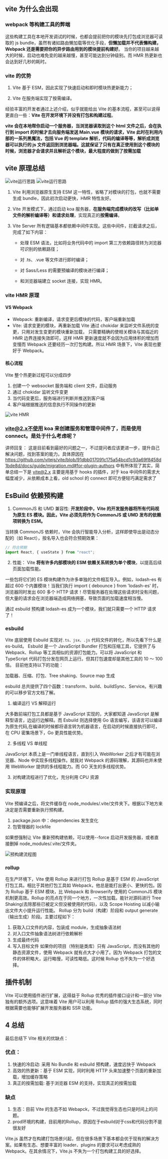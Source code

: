 ## vite 为什么会出现

### webpack 等构建工具的弊端

这些构建工具在本地开发调试的时候，也都会提前把你的模块先打包成浏览器可读取的 js bundle，虽然有诸如路由懒加载等优化手段，**但懒加载并不代表懒构建，Webpack 还是需要把你的异步路由用到的模块提前构建好**。
当你的项目越来越大的时候，启动也难免变的越来越慢，甚至可能达到分钟级别。而 HMR 热更新也会达到好几秒的耗时。

### vite 的优势

1. Vite 基于 ESM，因此实现了快速启动和即时模块热更新能力；

2. Vite 在服务端实现了按需编译。

经验丰富的开发者通过上述介绍，似乎就能给出 Vite 的基本流程，甚至可以说得更直白一些：**Vite 在开发环境下并没有打包和构建过程**。

**vite 会在本地帮你启动一个服务器，当浏览器读取到这个 html 文件之后，会在执行到 import 的时候才去向服务端发送 Main.vue 模块的请求，Vite 此时在利用内部的一系列黑魔法，包括 Vue 的 template 解析，代码的编译等等，解析成浏览器可以执行的 js 文件返回到浏览器端。这就保证了只有在真正使用到这个模块的时候，浏览器才会请求并且解析这个模块，最大程度的做到了按需加载**

## vite 原理总结

![vite运行思路](../../asset/vite%E4%B8%8Ewebpack%E6%96%B9%E6%A1%88%E6%80%9D%E8%B7%AF%E5%AF%B9%E6%AF%94.png)
![vite运行思路](../../asset/vite%E4%B8%8Ewebpack%E6%96%B9%E6%A1%88%E6%80%9D%E8%B7%AF%E5%AF%B9%E6%AF%94-2.png)

1. Vite 利用浏览器原生支持 ESM 这一特性，省略了对模块的打包，也就不需要生成 bundle，因此初次启动更快，HMR 特性友好。

2. Vite 开发模式下，通过启动 koa 服务器，**在服务端完成模块的改写（比如单文件的解析编译等）和请求处理**，实现真正的**按需编译**。

3. Vite Server 所有逻辑基本都依赖中间件实现。这些中间件，拦截请求之后，完成了如下内容：

   - 处理 ESM 语法，比如将业务代码中的 import 第三方依赖路径转为浏览器可识别的依赖路径；

   - 对 .ts、.vue 等文件进行即时编译；

   - 对 Sass/Less 的需要预编译的模块进行编译；

   - 和浏览器端建立 socket 连接，实现 HMR。

### vite HMR 原理

#### VS Webpack

- Webpack: 重新编译，请求变更后模块的代码，客户端重新加载
- Vite: 请求变更的模块，再重新加载
  Vite 通过 chokidar 来监听文件系统的变更，只用对发生变更的模块重新加载， 只需要精确的使相关模块与其临近的 HMR 边界连接失效即可，这样 HMR 更新速度就不会因为应用体积的增加而变慢而 Webpack 还要经历一次打包构建。所以 HMR 场景下，Vite 表现也要好于 Webpack。

#### 核心流程

Vite 整个热更新过程可以分成四步

1. 创建一个 websocket 服务端和 client 文件，启动服务
2. 通过 chokidar 监听文件变更
3. 当代码变更后，服务端进行判断并推送到客户端
4. 客户端根据推送的信息执行不同操作的更新

![vite HMR](../../asset/vite%20HMR.png)

### vite@2.x不使用 koa 来创建服务和管理中间件了，而是使用 connect。是处于什么考虑呢？

讲师回复： 这是目前看到最好的问题之一，不过提问者应该更进一步，提升自己解决问题，找到答案的能力。具体原因在 https://github.com/vitejs/vite/blob/91dbb017091c175a54bcd1c93a69f8458d1bde8d/docs/guide/migration.md#for-plugin-authors 中有所体现了其实，简单总结一下是 vite@2.x 主要是用基于 hooks 的插件，对于 koa 中间件的需求大幅度减少，从依赖成本上看，old school 的 connect 即可方便轻巧满足需求了

## EsBuild 依赖预构建

1. CommonJS 和 UMD 兼容性: **开发阶段中，Vite 的开发服务器将所有代码视为原生 ES 模块。因此，Vite 必须先将作为 CommonJS 或 UMD 发布的依赖项转换为 ESM。**

当转换 CommonJS 依赖时，Vite 会执行智能导入分析，这样即使导出是动态分配的（如 React），按名导入也会符合预期效果：

```js
// 符合预期
import React, { useState } from "react";
```

2. 性能： Vite **将有许多内部模块的 ESM 依赖关系转换为单个模块**，以提高后续页面加载性能。

一些包将它们的 ES 模块构建作为许多单独的文件相互导入。例如，lodash-es 有超过 600 个内置模块！当我们执行 import { debounce } from 'lodash-es' 时，浏览器同时发出 600 多个 HTTP 请求！尽管服务器在处理这些请求时没有问题，但大量的请求会在浏览器端造成网络拥塞，导致页面的加载速度相当慢。

通过 esbuild 预构建 lodash-es 成为一个模块，我们就只需要一个 HTTP 请求了！

### esbuild

Vite 底层使用 Esbuild 实现对`.ts、jsx、.js` 代码文件的转化，所以先看下什么是 es-build。
Esbuild 是一个 JavaScript Bundler 打包和压缩工具，它提供了与 Webpack、Rollup 等工具相似的资源打包能力。可以将 JavaScript 和 TypeScript 代码打包分发在网页上运行。但其打包速度却是其他工具的 10 ～ 100 倍。
目前他支持以下的功能：

加载器、压缩、打包、Tree shaking、Source map 生成

esbuild 总共提供了四个函数：transform、build、buildSync、Service。有兴趣的可以移步官方文档了解。

1. 编译运行 VS 解释运行

大多数前端打包工具都是基于 JavaScript 实现的，大家都知道 JavaScript 是解释型语言，边运行边解释。而 Esbuild 则选择使用 Go 语言编写，该语言可以编译为原生代码,在编译的时候都将语言转为机器语言，在启动的时候直接执行即可，在 CPU 密集场景下，Go 更具性能优势。

2. 多线程 VS 单线程

JavaScript 本质上是一门单线程语言，直到引入 WebWorker 之后才有可能在浏览器、Node 中实现多线程操作。就我对 Webpack 的源码理解，其源码也并未使用 WebWorker 提供的多线程能力。而 GO 天生的多线程优势。

3. 对构建流程进行了优化，充分利用 CPU 资源

### 实现原理

Vite 预编译之后，将文件缓存在 node_modules/.vite/文件夹下。根据以下地方来决定是否需要重新执行预构建。

1. package.json 中：dependencies 发生变化
2. 包管理器的 lockfile

如果想强制让 Vite 重新预构建依赖，可以使用--force 启动开发服务器，或者直接删掉 node_modules/.vite/文件夹。

![预构建流程图](../../asset/vite-%E9%A2%84%E6%9E%84%E5%BB%BA%E6%B5%81%E7%A8%8B.png)

### rollup

在生产环境下，Vite 使用 Rollup 来进行打包
Rollup 是基于 ESM 的 JavaScript 打包工具。相比于其他打包工具如 Webpack，他总是能打出更小、更快的包。因为 Rollup 基于 ESM 模块，比 Webpack 和 Browserify 使用的 CommonJS 模块机制更高效。Rollup 的亮点在于同一个地方，一次性加载。能针对源码进行 Tree Shaking(去除那些已被定义但没被使用的代码)，以及 Scope Hoisting 以减小输出文件大小提升运行性能。
Rollup 分为 build（构建）阶段和 output generate（输出生成）阶段。主要过程如下：

1. 获取入口文件的内容，包装成 module，生成抽象语法树
2. 对入口文件抽象语法树进行依赖解析
3. 生成最终代码
4. 写入目标文件
   如果你的项目（特别是类库）只有 JavaScript，而没有其他的静态资源文件，使用 Webpack 就有点大才小用了。因为 Webpack 打包的文件的体积略大，运行略慢，可读性略低。这时候 Rollup 也不失为一个好选择。

## 插件机制

Vite 可以使用插件进行扩展，这得益于 Rollup 优秀的插件接口设计和一部分 Vite 独有的额外选项。这意味着 Vite 用户可以利用 Rollup 插件的强大生态系统，同时根据需要也能够扩展开发服务器和 SSR 功能。

## 4 总结

最后总结下 Vite 相关的优缺点：

### 优点：

1. 快速的冷启动: 采用 No Bundle 和 esbuild 预构建，速度远快于 Webpack
2. 高效的热更新：基于 ESM 实现，同时利用 HTTP 头来加速整个页面的重新加载，增加缓存策略
3. 真正的按需加载: 基于浏览器 ESM 的支持，实现真正的按需加载

### 缺点

1. 生态：目前 Vite 的生态不如 Webapck，不过我觉得生态也只是时间上的问题。
2. prod环境的构建，目前用的Rollup，原因在于esbuild对于css和代码分割不是很友好

Vite.js 虽然才在构建打包场景兴起，但在很多场景下基本都会优于现有的解决方案。如果有生态、想要丰富的 loader、plugins 的要求可以考虑成熟的 Webpack。在其余情况下，Vite.js 不失为一个打包构建工具的好选择。
